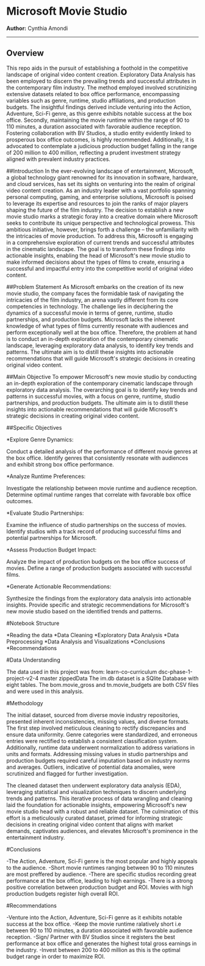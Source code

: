 # Microsoft Movie Studio

**Author:** Cynthia Amondi
***
## Overview

This repo aids in the pursuit of establishing a foothold in the competitive landscape of original video content creation. Exploratory Data Analysis has been employed to discern the prevailing trends and successful attributes in the contemporary film industry. The method employed involved scrutinizing extensive datasets related to box office performance, encompassing variables such as genre, runtime, studio affiliations, and production budgets. The insightful findings derived include venturing into the Action, Adventure, Sci-Fi genre, as this genre exhibits notable success at the box office. Secondly, maintaining the movie runtime within the range of 90 to 110 minutes, a duration associated with favorable audience reception. Fostering collaboration with BV Studios, a studio entity evidently linked to prosperous box office outcomes, is highly recommended. Additionally, it is advocated to contemplate a judicious production budget falling in the range of 200 million to 400 million, reflecting a prudent investment strategy aligned with prevalent industry practices. 

##Introduction
In the ever-evolving landscape of entertainment, Microsoft, a global technology giant renowned for its innovation in software, hardware, and cloud services, has set its sights on venturing into the realm of original video content creation. As an industry leader with a vast portfolio spanning personal computing, gaming, and enterprise solutions, Microsoft is poised to leverage its expertise and resources to join the ranks of major players shaping the future of the film industry. The decision to establish a new movie studio marks a strategic foray into a creative domain where Microsoft seeks to contribute its unique perspective and technological prowess. This ambitious initiative, however, brings forth a challenge – the unfamiliarity with the intricacies of movie production. To address this, Microsoft is engaging in a comprehensive exploration of current trends and successful attributes in the cinematic landscape. The goal is to transform these findings into actionable insights, enabling the head of Microsoft's new movie studio to make informed decisions about the types of films to create, ensuring a successful and impactful entry into the competitive world of original video content.

##Problem Statement
As Microsoft embarks on the creation of its new movie studio, the company faces the formidable task of navigating the intricacies of the film industry, an arena vastly different from its core competencies in technology. The challenge lies in deciphering the dynamics of a successful movie in terms of genre, runtime, studio partnerships, and production budgets. Microsoft lacks the inherent knowledge of what types of films currently resonate with audiences and perform exceptionally well at the box office. Therefore, the problem at hand is to conduct an in-depth exploration of the contemporary cinematic landscape, leveraging exploratory data analysis, to identify key trends and patterns. The ultimate aim is to distill these insights into actionable recommendations that will guide Microsoft's strategic decisions in creating original video content.

##Main Objective
To empower Microsoft's new movie studio by conducting an in-depth exploration of the contemporary cinematic landscape through exploratory data analysis. The overarching goal is to identify key trends and patterns in successful movies, with a focus on genre, runtime, studio partnerships, and production budgets. The ultimate aim is to distill these insights into actionable recommendations that will guide Microsoft's strategic decisions in creating original video content.

##Specific Objectives

*Explore Genre Dynamics:

Conduct a detailed analysis of the performance of different movie genres at the box office.
Identify genres that consistently resonate with audiences and exhibit strong box office performance.

*Analyze Runtime Preferences:

Investigate the relationship between movie runtime and audience reception.
Determine optimal runtime ranges that correlate with favorable box office outcomes.

*Evaluate Studio Partnerships:

Examine the influence of studio partnerships on the success of movies.
Identify studios with a track record of producing successful films and potential partnerships for Microsoft.

*Assess Production Budget Impact:

Analyze the impact of production budgets on the box office success of movies.
Define a range of production budgets associated with successful films.

*Generate Actionable Recommendations:

Synthesize the findings from the exploratory data analysis into actionable insights.
Provide specific and strategic recommendations for Microsoft's new movie studio based on the identified trends and patterns.

#Notebook Structure

*Reading the data
*Data Cleaning
*Exploratory Data Analysis
*Data Preprocessing
*Data Analysis and Visualizations
*Conclusions
*Recommendations

#Data Understanding

The data used in this project was from: learn-co-curriculum dsc-phase-1-project-v2-4 master zippedData
The im.db dataset is a SQlite Database with eight tables. The bom.movie_gross and tn.movie_budgets are both CSV files and were used in this analysis.

#Methodology

The initial dataset, sourced from diverse movie industry repositories, presented inherent inconsistencies, missing values, and diverse formats. The first step involved meticulous cleaning to rectify discrepancies and ensure data uniformity. Genre categories were standardized, and erroneous entries were rectified to establish a consistent classification system. Additionally, runtime data underwent normalization to address variations in units and formats. Addressing missing values in studio partnerships and production budgets required careful imputation based on industry norms and averages. Outliers, indicative of potential data anomalies, were scrutinized and flagged for further investigation. 

The cleaned dataset then underwent exploratory data analysis (EDA), leveraging statistical and visualization techniques to discern underlying trends and patterns. This iterative process of data wrangling and cleaning laid the foundation for actionable insights, empowering Microsoft's new movie studio head with a robust and reliable dataset. The culmination of this effort is a meticulously curated dataset, primed for informing strategic decisions in creating original video content that aligns with market demands, captivates audiences, and elevates Microsoft's prominence in the entertainment industry.

#Conclusions

-The Action, Adventure, Sci-Fi genre is the most popular and highly appeals to the audience.
-Short movie runtimes ranging between 90 to 110 minutes are most preffered by audience.
-There are specific studios recording great performance at the box office, leading to high earnings.
-There is a strong positive correlation between production budget and ROI. Movies with high production budgets register high overall ROI.

#Recommendations

-Venture into the Action, Adventure, Sci-Fi genre as it exhibits notable success at the box office.
-Keep the movie runtime ralatively short i.e between 90 to 110 minutes, a duration associated with favorable audience reception.
-Sign/ Partner with BV Studios since it registers the best performance at box office and generates the highest total gross earnings in the industry.
-Invest between 200 to 400 million as this is the optimal budget range in order to maximize ROI.  











